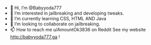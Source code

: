 - 👋 Hi, I’m @Babyyoda777
- 👀 I’m interested in jailbreaking and developing tweaks.
- 🌱 I’m currently learning CSS, HTML AND Java
- 💞️ I’m looking to collaborate on jailbreaking.
- 📫 How to reach me u/AmountOk3836 on Reddit
See my website http://babyyoda777.ga !
<!---
Babyyoda777/babyyoda777.github.io/ is a ✨ special ✨ repository because its `README.md` (this file) appears on your GitHub profile.
You can click the Preview link to take a look at your changes.
--->
